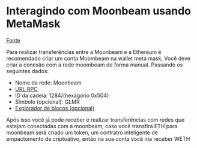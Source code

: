 # Interagindo com Moonbeam usando MetaMask

[Fonte](https://docs.moonbeam.network/tokens/connect/metamask/)

Para realizar transferências entre a Moonbeam e a Ethereum é recomendado criar um conta Moombeam na wallet meta mask, Você deve criar a conexão com a rede moombeam de forma manual. Passando os seguintes dados:

- Nome da rede: Moonbeam
- [URL RPC](https://rpc.api.moonbeam.network)
- ID da cadeia: 1284/(hexágono 0x504)
- Símbolo (opcional): GLMR
- [Explorador de blocos (opcional)](https://moonscan.io)

Após isso você já pode receber e realizar transferências com redes que estejam conectadas com a moonbeam, caso você transfira ETH para moonbeam será criado um token, um contratro inteligente de empactomento de criptoativo, então na sua conta você iria receber WETH
